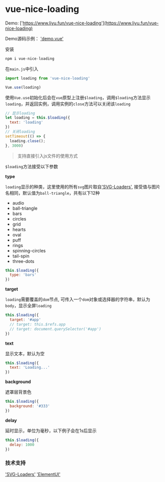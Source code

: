 # vue-nice-loading

Demo: ['https://www.liyu.fun/vue-nice-loading'](https://www.liyu.fun/vue-nice-loading)

Demo源码示例： ['demo.vue'](https://github.com/gitliyu/vue-nice-loading/blob/master/example/demo.vue)

安装
```javascript
npm i vue-nice-loading
```
在`main.js`中引入
```javascript
import loading from 'vue-nice-loading'

Vue.use(loading)
```
使用`Vue.use`初始化后会在`vue`原型上注册`$loading`，调用`$loading`方法显示`loading`，并返回实例，调用实例的`close`方法可以关闭该`loading`
```javascript
// 显示loading
let loading = this.$loading({
  text: 'loading'
})
// 关闭loading
setTimeout(() => {
  loading.close();
}, 3000)
```
> 支持直接引入js文件的使用方式

`$loading`方法接受以下参数

**type**

`loading`显示的种类，这里使用的所有`svg`图片取自['SVG-Loaders'](https://github.com/SamHerbert/SVG-Loaders), 接受值与图片名相同，默认值为`ball-triangle`，共有以下12种
- audio
- ball-triangle
- bars
- circles
- grid
- hearts
- oval
- puff
- rings
- spinning-circles
- tail-spin
- three-dots

```javascript
this.$loading({
  type: 'bars'
})
```

**target** 

`loading`需要覆盖的`dom`节点, 可传入一个`dom`对象或选择器的字符串，默认为`body`，显示全屏`loading`
```javascript
this.$loading({
  target: '#app'
  // target: this.$refs.app
  // target: document.querySelector('#app')
})
```
**text**

显示文本，默认为空

```javascript
this.$loading({
  text: 'Loading...'
})
```

**background**

遮罩层背景色

```javascript
this.$loading({
  background: '#333'
})
```

**delay**

延时显示，单位为毫秒，以下例子会在1s后显示
```javascript
this.$loading({
  delay: 1000
})
```

### 技术支持
['SVG-Loaders'](https://github.com/SamHerbert/SVG-Loaders)
['ElementUI'](https://github.com/ElemeFE/element)
